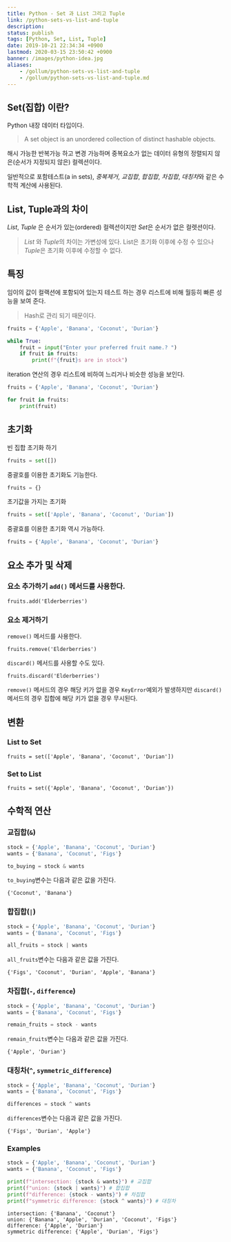 ```yaml
---
title: Python - Set 과 List 그리고 Tuple
link: /python-sets-vs-list-and-tuple
description: 
status: publish
tags: [Python, Set, List, Tuple]
date: 2019-10-21 22:34:34 +0900
lastmod: 2020-03-15 23:50:42 +0900
banner: /images/python-idea.jpg
aliases:
    - /gollum/python-sets-vs-list-and-tuple
    - /gollum/python-sets-vs-list-and-tuple.md
---
```


## Set(집합) 이란?
Python 내장 데이터 타입이다. 

> A set object is an unordered collection of distinct hashable objects.

해시 가능한 반복가능 하고 변경 가능하며 중복요소가 없는 데이터 유형의 정렬되지 않은(순서가 지정되지 않은) 컬렉션이다. 

일반적으로 포함테스트(a in sets), *중복제거*, *교집합*, *합집합*, *차집합*, *대칭차*와 같은 수학적 계산에 사용된다. 

## List, Tuple과의 차이
*List*, *Tuple* 은 순서가 있는(ordered) 컬렉션이지만 *Set*은 순서가 없은 컬렛션이다. 


> *List* 와 *Tuple*의 차이는 가변성에 있다. List은 초기화 이후에 수정 수 있으나 *Tuple*은 초기화 이후에 수정할 수 없다. 


## 특징
임이의 값이 컬랙션에 포함되어 있는지 테스트 하는 경우 리스트에 비해 월등히 빠른 성능을 보여 준다.

> Hash로 관리 되기 때문이다. 


``` python
fruits = {'Apple', 'Banana', 'Coconut', 'Durian'}

while True:
    fruit = input("Enter your preferred fruit name.? ")    
    if fruit in fruits:
        print(f"{fruit}s are in stock")

```

iteration 연산의 경우 리스트에 비하여 느리거나 비슷한 성능을 보인다.

```python
fruits = {'Apple', 'Banana', 'Coconut', 'Durian'}

for fruit in fruits:
    print(fruit)
```


## 초기화

빈 집합 초기화 하기 

```python
fruits = set([])
```

중괄호를 이용한 초기화도 기능한다. 

```python
fruits = {}
```


초기값을 가지는 초기화 

```python
fruits = set(['Apple', 'Banana', 'Coconut', 'Durian'])
```

중괄효를 이용한 초기화 역시 가능하다. 

```python
fruits = {'Apple', 'Banana', 'Coconut', 'Durian'}
```

## 요소 추가 및 삭제

### 요소 추가하기 `add()`  메서드를 사용한다. 
```
fruits.add('Elderberries')
```

### 요소 제거하기 

`remove()` 메서드를 사용한다. 

```
fruits.remove('Elderberries')
```

`discard()` 메서드를 사용할 수도 있다. 

```
fruits.discard('Elderberries')
```

`remove()` 메서드의 경우 해당 키가 없을 경우 `KeyError`예외가 발생하지만 `discard()` 메서드의 경우 집합에 해당 키가 없을 경우 무시된다.



## 변환

### List to Set

```
fruits = set(['Apple', 'Banana', 'Coconut', 'Durian'])
```

### Set to List

```
fruits = set({'Apple', 'Banana', 'Coconut', 'Durian'})
```

## 수학적 연산

### 교집합(`&`)

```python
stock = {'Apple', 'Banana', 'Coconut', 'Durian'}
wants = {'Banana', 'Coconut', 'Figs'}

to_buying = stock & wants
```

`to_buying`변수는 다음과 같은 값을 가진다. 

```
{'Coconut', 'Banana'}
```

### 합집합(`|`)

```python
stock = {'Apple', 'Banana', 'Coconut', 'Durian'}
wants = {'Banana', 'Coconut', 'Figs'}

all_fruits = stock | wants
```

`all_fruits`변수는 다음과 같은 값을 가진다. 

```
{'Figs', 'Coconut', 'Durian', 'Apple', 'Banana'}
```

### 차집합(`-`, `difference`)
```python
stock = {'Apple', 'Banana', 'Coconut', 'Durian'}
wants = {'Banana', 'Coconut', 'Figs'}

remain_fruits = stock - wants
```

`remain_fruits`변수는 다음과 같은 값을 가진다. 

```
{'Apple', 'Durian'}
```


### 대칭차(`^`, `symmetric_difference`)

```python
stock = {'Apple', 'Banana', 'Coconut', 'Durian'}
wants = {'Banana', 'Coconut', 'Figs'}

differences = stock ^ wants
```

`differences`변수는 다음과 같은 값을 가진다. 

```
{'Figs', 'Durian', 'Apple'}
```

### Examples

```python
stock = {'Apple', 'Banana', 'Coconut', 'Durian'}
wants = {'Banana', 'Coconut', 'Figs'}

print(f"intersection: {stock & wants}") # 교집합
print(f"union: {stock | wants}") # 합집합
print(f"difference: {stock - wants}") # 차집합
print(f"symmetric difference: {stock ^ wants}") # 대칭차
```


```
intersection: {'Banana', 'Coconut'}
union: {'Banana', 'Apple', 'Durian', 'Coconut', 'Figs'}
difference: {'Apple', 'Durian'}
symmetric difference: {'Apple', 'Durian', 'Figs'}
```